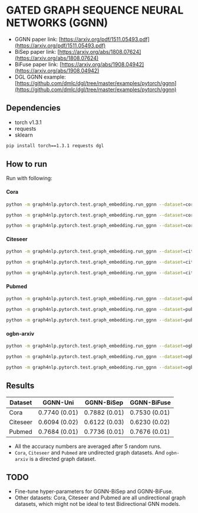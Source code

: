 GATED GRAPH SEQUENCE NEURAL NETWORKS (GGNN)
============

- GGNN paper link: [https://arxiv.org/pdf/1511.05493.pdf](https://arxiv.org/pdf/1511.05493.pdf)
- BiSep paper link: [https://arxiv.org/abs/1808.07624](https://arxiv.org/abs/1808.07624)
- BiFuse paper link: [https://arxiv.org/abs/1908.04942](https://arxiv.org/abs/1908.04942)
- DGL GGNN example: [https://github.com/dmlc/dgl/tree/master/examples/pytorch/ggnn](https://github.com/dmlc/dgl/tree/master/examples/pytorch/ggnn)

Dependencies
------------
- torch v1.3.1
- requests
- sklearn

```bash
pip install torch==1.3.1 requests dgl
```

How to run
----------

Run with following:

#### Cora

```bash
python -m graph4nlp.pytorch.test.graph_embedding.run_ggnn --dataset=cora --gpu=0 --direction-option uni --early-stop
```
```bash
python -m graph4nlp.pytorch.test.graph_embedding.run_ggnn --dataset=cora --gpu=0 --direction-option bi_sep --early-stop
```
```bash
python -m graph4nlp.pytorch.test.graph_embedding.run_ggnn --dataset=cora --gpu=0 --direction-option bi_fuse --early-stop
```

#### Citeseer
```bash
python -m graph4nlp.pytorch.test.graph_embedding.run_ggnn --dataset=citeseer --gpu=0 --direction-option uni --early-stop --num-hidden 3703
```
```bash
python -m graph4nlp.pytorch.test.graph_embedding.run_ggnn --dataset=citeseer --gpu=0 --direction-option bi_sep --early-stop --num-hidden 3703
```
```bash
python -m graph4nlp.pytorch.test.graph_embedding.run_ggnn --dataset=citeseer --gpu=0 --direction-option bi_fuse --early-stop --num-hidden 3703
```

#### Pubmed
```bash
python -m graph4nlp.pytorch.test.graph_embedding.run_ggnn --dataset=pubmed --gpu=0 --direction-option uni --weight-decay=0.001 --early-stop --num-hidden 500
```
```bash
python -m graph4nlp.pytorch.test.graph_embedding.run_ggnn --dataset=pubmed --gpu=0 --direction-option bi_sep --weight-decay=0.001 --early-stop --num-hidden 500
```
```bash
python -m graph4nlp.pytorch.test.graph_embedding.run_ggnn --dataset=pubmed --gpu=0 --direction-option bi_fuse --weight-decay=0.001 --early-stop --num-hidden 500
```

#### ogbn-arxiv

```bash
python -m graph4nlp.pytorch.test.graph_embedding.run_ggnn --dataset=ogbn-arxiv --gpu=0 --direction-option uni --early-stop --num-hidden 128
```
```bash
python -m graph4nlp.pytorch.test.graph_embedding.run_ggnn --dataset=ogbn-arxiv --gpu=0 --direction-option bi_sep --early-stop --num-hidden 128
```
```bash
python -m graph4nlp.pytorch.test.graph_embedding.run_ggnn --dataset=ogbn-arxiv --gpu=0 --direction-option bi_fuse --early-stop --num-hidden 128
```
Results
-------

| Dataset  |    GGNN-Uni    |   GGNN-BiSep   |   GGNN-BiFuse  |
| -------- | -------------- | -------------- | -------------- |
| Cora     | 0.7740 (0.01)  | 0.7882 (0.01)  | 0.7530 (0.01)  |
| Citeseer | 0.6094 (0.02)  | 0.6122 (0.03)  | 0.6230 (0.02)  |
| Pubmed   | 0.7684 (0.01)  | 0.7736 (0.01)  | 0.7676 (0.01)  |


* All the accuracy numbers are averaged after 5 random runs.
* `Cora`, `Citeseer` and `Pubmed` are undirected graph datasets. And `ogbn-arxiv` is a directed graph dataset.


TODO
-------

* Fine-tune hyper-parameters for GGNN-BiSep and GGNN-BiFuse.
* Other datasets: Cora, Citeseer and Pubmed are all undirectional graph datasets, which might not be ideal to test Bidirectional GNN models.

